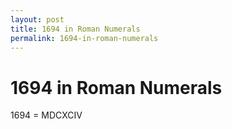 ```yaml
---
layout: post
title: 1694 in Roman Numerals
permalink: 1694-in-roman-numerals
---
```


# 1694 in Roman Numerals

1694 = MDCXCIV
